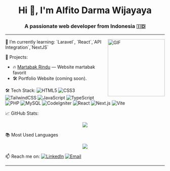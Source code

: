 <h1 align="center">Hi 👋, I'm Alfito Darma Wijayaya</h1>
<h3 align="center">A passionate web developer from Indonesia 🇮🇩</h3>

---
<img align="right" alt="GIF" height="180px" src="https://media2.giphy.com/media/v1.Y2lkPTc5MGI3NjExeG44emRhcXA1Ymwyc2JjbWR5NmRjeDdvNXBybW13aTR2b3FsNmFtMCZlcD12MV9pbnRlcm5hbF9naWZfYnlfaWQmY3Q9Zw/qgQUggAC3Pfv687qPC/giphy.gif" />
🌱 I’m currently learning:  
`Laravel`, `React`,`API Integration`,`NextJS`



💼 Projects:
- 🔥 [Martabak Rindu](https://github.com/AlfitoDW/MartabakRindu) — Website martabak favorit
- 🛠️ Portfolio Website (coming soon).

🛠 Tech Stack:
![HTML5](https://img.shields.io/badge/HTML5-%23E34F26?style=for-the-badge&logo=html5&logoColor=white)
![CSS3](https://img.shields.io/badge/CSS3-%231572B6?style=for-the-badge&logo=css3&logoColor=white)
![TailwindCSS](https://img.shields.io/badge/TailwindCSS-%2306B6D4?style=for-the-badge&logo=tailwindcss&logoColor=white)
![JavaScript](https://img.shields.io/badge/JavaScript-%23F7DF1E?style=for-the-badge&logo=javascript&logoColor=black)
![TypeScript](https://img.shields.io/badge/TypeScript-%233178C6?style=for-the-badge&logo=typescript&logoColor=white)
![PHP](https://img.shields.io/badge/PHP-%23777BB4?style=for-the-badge&logo=php&logoColor=white)
![MySQL](https://img.shields.io/badge/MySQL-%234479A1?style=for-the-badge&logo=mysql&logoColor=white)
![CodeIgniter](https://img.shields.io/badge/CodeIgniter-%23EE4623?style=for-the-badge&logo=codeigniter&logoColor=white)
![React](https://img.shields.io/badge/React-%2361DAFB?style=for-the-badge&logo=react&logoColor=black)
![Next.js](https://img.shields.io/badge/Next.js-%23000000?style=for-the-badge&logo=nextdotjs&logoColor=white)
![Vite](https://img.shields.io/badge/Vite-%23646CFF?style=for-the-badge&logo=vite&logoColor=white)


📈 GitHub Stats:
<p align="center">
  <img src="https://github-readme-stats-three-kappa-10.vercel.app/api?username=AlfitoDW&show_icons=true&theme=radical" />
</p>

📚 Most Used Languages
<p align="center">
  <img src="https://github-readme-stats-three-kappa-10.vercel.app/api/top-langs/?username=AlfitoDW&layout=compact&theme=nightowl" />
</p>



📫 Reach me on:
[![LinkedIn](https://img.shields.io/badge/LinkedIn-blue?style=flat&logo=linkedin)](https://www.linkedin.com/in/alfito-darma-wijaya-ab505217b/)
[![Email](https://img.shields.io/badge/Gmail-D14836?style=flat&logo=gmail&logoColor=white)](mailto:alfitoarts@gmail.com)

---


